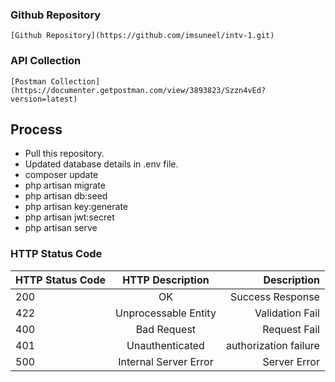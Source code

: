### Github Repository
    [Github Repository](https://github.com/imsuneel/intv-1.git)


### API Collection
    [Postman Collection](https://documenter.getpostman.com/view/3893823/Szzn4vEd?version=latest)



## Process
- Pull this repository.
- Updated database details in .env file.
- composer update
- php artisan migrate
- php artisan db:seed
- php artisan key:generate
- php artisan jwt:secret
- php artisan serve


### HTTP Status Code  
| HTTP Status Code       | HTTP Description      | Description     |
| :------------- | :----------: | -----------: |
|  200 | OK   | Success Response    |
|  422 | Unprocessable Entity   | Validation Fail    |
|  400 | Bad Request   | Request Fail    |
|  401 | Unauthenticated   | authorization failure    |
|  500 | Internal Server Error   | Server Error   |







